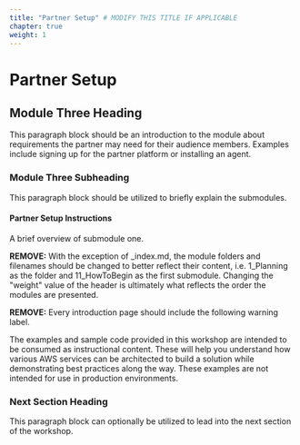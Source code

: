 ```yaml
---
title: "Partner Setup" # MODIFY THIS TITLE IF APPLICABLE
chapter: true
weight: 1
---
```


# Partner Setup <!-- MODIFY THIS HEADING -->

## Module Three Heading <!-- MODIFY THIS SUBHEADING -->

This paragraph block should be an introduction to the module about requirements the partner may need for their audience members. Examples include signing up for the partner platform or installing an agent.

### Module Three Subheading <!-- MODIFY THIS SUBHEADING -->
This paragraph block should be utilized to briefly explain the submodules. 


#### Partner Setup Instructions <!-- MODIFY THIS SUBHEADING IF APPLICABLE -->
A brief overview of submodule one.



**REMOVE:** With the exception of _index.md, the module folders and filenames should be changed to better reflect their content, i.e. 1_Planning as the folder and 11_HowToBegin as the first submodule. Changing the "weight" value of the header is ultimately what reflects the order the modules are presented.



**REMOVE:** Every introduction page should include the following warning label.


The examples and sample code provided in this workshop are intended to be consumed as instructional content. These will help you understand how various AWS services can be architected to build a solution while demonstrating best practices along the way. These examples are not intended for use in production environments.


### Next Section Heading <!-- MODIFY THIS HEADING -->
This paragraph block can optionally be utilized to lead into the next section of the workshop.
